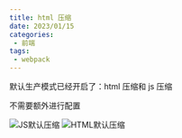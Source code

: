 ```yaml
---
title: html 压缩
date: 2023/01/15
categories:
 - 前端
tags:
 - webpack
---
```


默认生产模式已经开启了：html 压缩和 js 压缩

不需要额外进行配置

<img :src="$withBase('/imgs/base/js默认压缩.png')" alt="JS默认压缩">
<img :src="$withBase('/imgs/base/html默认压缩.png')" alt="HTML默认压缩">